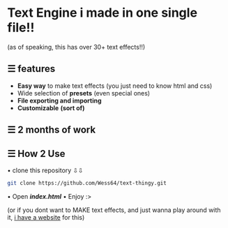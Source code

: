 # Text Engine i made in one single file!!

(as of speaking, this has over 30+ text effects!!)

## ☰ features
- **Easy way** to make text effects (you just need to know html and css)
- Wide selection of **presets** (even special ones)
- **File exporting and importing**
- **Customizable** __(sort of)__

## ☰ 2 months of work

## ☰ How 2 Use
 • clone this repository ⇩⇩
   ```bash
   git clone https://github.com/Wess64/text-thingy.git
   ```
 • Open **_index.html_**
 • Enjoy :>

 (or if you dont want to MAKE text effects, and just wanna play around with it, [i have a website](https://wess64.github.io/text-thingy/) for this)